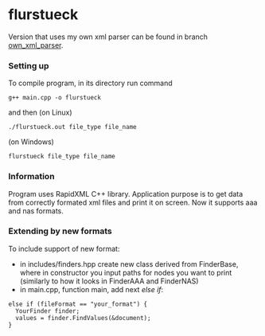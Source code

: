 # flurstueck
Version that uses my own xml parser can be found in branch [own_xml_parser](https://github.com/DDaarcon/flurstueck/tree/own_xml_parser).
### Setting up
To compile program, in its directory run command
```
g++ main.cpp -o flurstueck
```
and then (on Linux)
```
./flurstueck.out file_type file_name
```
(on Windows)
```
flurstueck file_type file_name
```
### Information
Program uses RapidXML C++ library.
Application purpose is to get data from correctly formated xml files and print it on screen.
Now it supports aaa and nas formats.
### Extending by new formats
To include support of new format:
- in includes/finders.hpp create new class derived from FinderBase, where in constructor you input paths for nodes you want to print (similarly to how it looks in FinderAAA and FinderNAS)
- in main.cpp, function main, add next _else if_:
```
else if (fileFormat == "your_format") {
  YourFinder finder;
  values = finder.FindValues(&document);
}
```

